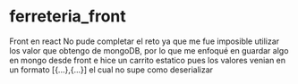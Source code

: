 # ferreteria_front
Front en react
No pude completar el reto ya que me fue imposible utilizar los valor que obtengo de mongoDB,
por lo que me enfoqué en guardar algo en mongo desde front e hice un carrito estatico pues los 
valores venian en un formato [{...},{...}] el cual no supe como deserializar
